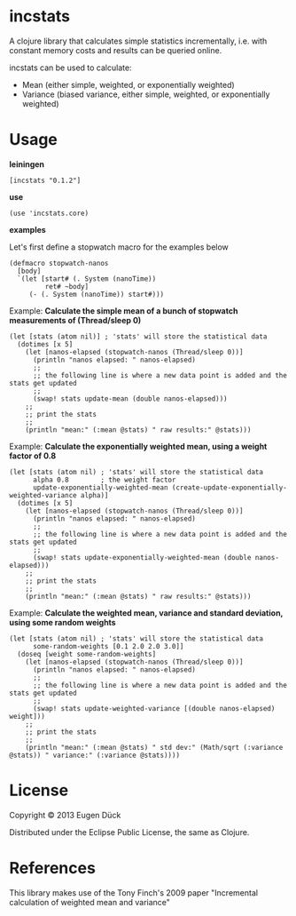 incstats
========

A clojure library that calculates simple statistics incrementally, i.e. with constant memory costs and results can be queried online.

incstats can be used to calculate:

* Mean (either simple, weighted, or exponentially weighted)
* Variance (biased variance, either simple, weighted, or exponentially weighted)

# Usage

**leiningen**

    [incstats "0.1.2"]

**use**

    (use 'incstats.core)

**examples**

Let's first define a stopwatch macro for the examples below

    (defmacro stopwatch-nanos
      [body]
      `(let [start# (. System (nanoTime))
             ret# ~body]
         (- (. System (nanoTime)) start#)))


Example: **Calculate the simple mean of a bunch of stopwatch measurements of (Thread/sleep 0)**

    (let [stats (atom nil)] ; 'stats' will store the statistical data
      (dotimes [x 5]
        (let [nanos-elapsed (stopwatch-nanos (Thread/sleep 0))]
          (println "nanos elapsed: " nanos-elapsed)
          ;;
          ;; the following line is where a new data point is added and the stats get updated
          ;;
          (swap! stats update-mean (double nanos-elapsed)))
        ;;
        ;; print the stats
        ;;
        (println "mean:" (:mean @stats) " raw results:" @stats)))

Example: **Calculate the exponentially weighted mean, using a weight factor of 0.8**

    (let [stats (atom nil) ; 'stats' will store the statistical data
          alpha 0.8        ; the weight factor
          update-exponentially-weighted-mean (create-update-exponentially-weighted-variance alpha)]
      (dotimes [x 5]
        (let [nanos-elapsed (stopwatch-nanos (Thread/sleep 0))]
          (println "nanos elapsed: " nanos-elapsed)
          ;;
          ;; the following line is where a new data point is added and the stats get updated
          ;;
          (swap! stats update-exponentially-weighted-mean (double nanos-elapsed)))
        ;;
        ;; print the stats
        ;;
        (println "mean:" (:mean @stats) " raw results:" @stats)))

Example: **Calculate the weighted mean, variance and standard deviation, using some random weights**

    (let [stats (atom nil) ; 'stats' will store the statistical data
          some-random-weights [0.1 2.0 2.0 3.0]]
      (doseq [weight some-random-weights]
        (let [nanos-elapsed (stopwatch-nanos (Thread/sleep 0))]
          (println "nanos elapsed: " nanos-elapsed)
          ;;
          ;; the following line is where a new data point is added and the stats get updated
          ;;
          (swap! stats update-weighted-variance [(double nanos-elapsed) weight]))
        ;;
        ;; print the stats
        ;;
        (println "mean:" (:mean @stats) " std dev:" (Math/sqrt (:variance @stats)) " variance:" (:variance @stats))))

# License

Copyright © 2013 Eugen Dück

Distributed under the Eclipse Public License, the same as Clojure.

# References

This library makes use of the Tony Finch's 2009 paper "Incremental calculation of weighted mean and variance"
